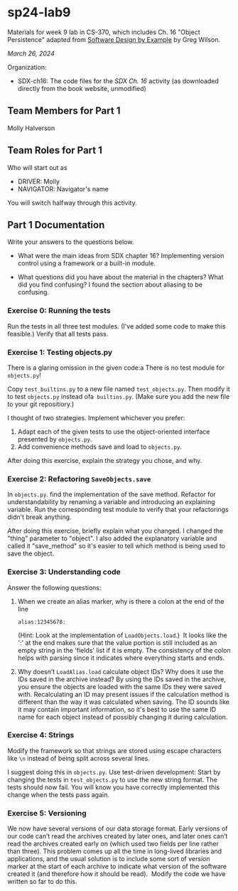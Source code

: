 # sp24-lab9
Materials for week 9 lab in CS-370, which includes Ch. 16 "Object Persistence" adapted from [Software Design by Example](https://third-bit.com/sdxpy/) by Greg Wilson.

_March 26, 2024_

Organization:
* SDX-ch16: The code files for the _SDX Ch. 16_ activity (as downloaded directly from the book website, unmodified) 

## Team Members for Part 1
Molly Halverson

## Team Roles for Part 1
Who will start out as
* DRIVER: Molly
* NAVIGATOR: Navigator's name

You will switch halfway through this activity.

## Part 1 Documentation

Write your answers to the questions below.

* What were the main ideas from SDX chapter 16?
Implementing version control using a framework or a built-in module. 

* What questions did you have about the material in the chapters? What did you find confusing?
I found the section about aliasing to be confusing. 

### Exercise 0: Running the tests

Run the tests in all three test modules. (I've added some code to make this feasible.) Verify that all tests pass.

### Exercise 1: Testing objects.py

There is a glaring omission in the given code:a
There is no test module for `objects.py`! 

Copy `test_builtins.py` to a new file named `test_objects.py`. 
Then modify it to test `objects.py` instead ofa` builtins.py`. 
(Make sure you add the new file to your git repositiory.)

I thought of two strategies. Implement whichever you prefer:

1. Adapt each of the given tests to use the object-oriented interface presented by `objects.py`. 
2. Add convenience methods save and load to `objects.py`. 

After doing this exercise, explain the strategy you chose, and why.

### Exercise 2: Refactoring `SaveObjects.save`

In `objects.py`. find the implementation of the save method.
Refactor for understandability by renaming a variable and introducing an explaining variable. 
Run the corresponding test module to verify that your refactorings didn't break anything.

After doing this exercise, briefly explain what you changed.
I changed the "thing" parameter to "object". I also added the explanatory variable and called it "save_method" so it's easier to tell which method is being used to save the object.

### Exercise 3: Understanding code

Answer the following questions:

1.  When we create an alias marker, why is there a colon at the end of the line 

        alias:12345678:

    (Hint: Look at the implementation of `LoadObjects.load`.) 
    It looks like the ':' at the end makes sure that the value portion is still included as an empty string in the 'fields' list if it is empty. The consistency of the colon helps with parsing since it indicates where everything starts and ends.

2.  Why doesn’t `LoadAlias.load` calculate object IDs? 
    Why does it use the IDs saved in the archive instead?
    By using the IDs saved in the archive, you ensure the objects are loaded with the same IDs they were saved with. Recalculating an ID may present issues if the calculation method is different than the way it was calculated when saving. The ID sounds like it may contain important information, so it's best to use the same ID name for each object instead of possibly changing it during calculation.

### Exercise 4: Strings

Modify the framework so that strings are stored using escape characters
like `\n` instead of being split across several lines.

I suggest doing this in `objects.py`. 
Use test-driven development:
Start by changing the tests in `test_objects.py` to use the new string format. 
The tests should now fail.  You will know you have correctly implemented this change when the tests pass again.

### Exercise 5: Versioning

We now have several versions of our data storage format. 
Early versions of our code can’t read the archives created by later ones, 
and later ones can’t read the archives created early on 
(which used two fields per line rather than three). 
This problem comes up all the time in long-lived libraries and applications, 
and the usual solution is to include some sort of version marker 
at the start of each archive to indicate what version of the software 
created it (and therefore how it should be read). 
Modify the code we have written so far to do this.

